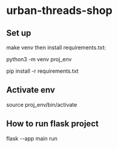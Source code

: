 # urban-threads-shop
## Set up

make venv then install requirements.txt:

python3 -m venv proj_env

pip install -r requirements.txt

## Activate env

source proj_env/bin/activate

## How to run flask project

flask --app main run
